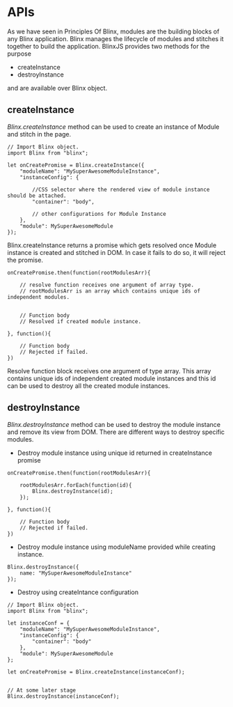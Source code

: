 # APIs

As we have seen in Principles Of Blinx, modules are the building blocks of any Blinx application. Blinx manages the lifecycle of modules and stitches it together to build the application. BlinxJS provides two methods for the purpose

* createInstance
* destroyInstance

and are available over Blinx object.

## createInstance

_Blinx.createInstance_ method can be used to create an instance of Module and stitch in the page.

```
// Import Blinx object.
import Blinx from "blinx";

let onCreatePromise = Blinx.createInstance({
    "moduleName": "MySuperAwesomeModuleInstance",
    "instanceConfig": {

        //CSS selector where the rendered view of module instance should be attached.
        "container": "body",

        // other configurations for Module Instance
    },
    "module": MySuperAwesomeModule
});
```

Blinx.createInstance returns a promise which gets resolved once Module instance is created and stitched in DOM. In case it fails to do so, it will reject the promise.

```
onCreatePromise.then(function(rootModulesArr){

    // resolve function receives one argument of array type.
    // rootModulesArr is an array which contains unique ids of independent modules.


    // Function body
    // Resolved if created module instance.

}, function(){

    // Function body
    // Rejected if failed.
})
```

Resolve function block receives one argument of type array. This array contains unique ids of independent created module instances and this id can be used to destroy all the created module instances.

## destroyInstance

_Blinx.destroyInstance_ method can be used to destroy the module instance and remove its view from DOM. There are different ways to destroy specific modules.

* Destroy module instance using unique id returned in createInstance promise

```
onCreatePromise.then(function(rootModulesArr){

    rootModulesArr.forEach(function(id){
        Blinx.destroyInstance(id);
    });

}, function(){

    // Function body
    // Rejected if failed.
})
```

* Destroy module instance using moduleName provided while creating instance.

```
Blinx.destroyInstance({
    name: "MySuperAwesomeModuleInstance"
});
```

* Destroy using createIntance configuration

```
// Import Blinx object.
import Blinx from "blinx";

let instanceConf = {
    "moduleName": "MySuperAwesomeModuleInstance",
    "instanceConfig": {
        "container": "body"
    },
    "module": MySuperAwesomeModule
};

let onCreatePromise = Blinx.createInstance(instanceConf);


// At some later stage
Blinx.destroyInstance(instanceConf);
```



